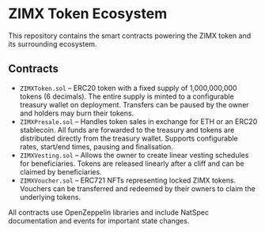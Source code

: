 # ZIMX Token Ecosystem

This repository contains the smart contracts powering the ZIMX token and its surrounding ecosystem.

## Contracts

- `ZIMXToken.sol` – ERC20 token with a fixed supply of 1,000,000,000 tokens (6 decimals). The entire supply is minted to a configurable treasury wallet on deployment. Transfers can be paused by the owner and holders may burn their tokens.
- `ZIMXPresale.sol` – Handles token sales in exchange for ETH or an ERC20 stablecoin. All funds are forwarded to the treasury and tokens are distributed directly from the treasury wallet. Supports configurable rates, start/end times, pausing and finalisation.
- `ZIMXVesting.sol` – Allows the owner to create linear vesting schedules for beneficiaries. Tokens are released linearly after a cliff and can be claimed by beneficiaries.
- `ZIMXVoucher.sol` – ERC721 NFTs representing locked ZIMX tokens. Vouchers can be transferred and redeemed by their owners to claim the underlying tokens.

All contracts use OpenZeppelin libraries and include NatSpec documentation and events for important state changes.
